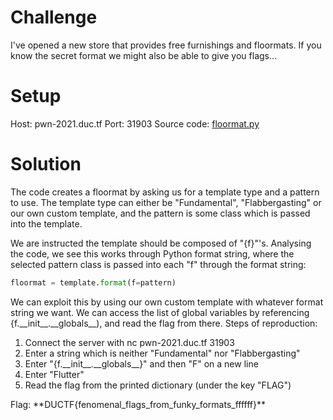 # Challenge
I've opened a new store that provides free furnishings and floormats. If you know the secret format we might also be able to give you flags...

# Setup
Host: pwn-2021.duc.tf
Port: 31903
Source code: [floormat.py](floormat.py)

# Solution
The code creates a floormat by asking us for a template type and a pattern to use. The template type can either be "Fundamental", "Flabbergasting" or our own custom template, and the pattern is some class which is passed into the template.  
  
We are instructed the template should be composed of "{f}"'s. Analysing the code, we see this works through Python format string, where the selected pattern class is passed into each "f" through the format string:
```python
floormat = template.format(f=pattern)
```
We can exploit this by using our own custom template with whatever format string we want. We can access the list of global variables by referencing {f.\_\_init\_\_.\_\_globals\_\_), and read the flag from there. Steps of reproduction:
<ol>
  <li> Connect the server with nc pwn-2021.duc.tf 31903 </li>
  <li> Enter a string which is neither "Fundamental" nor "Flabbergasting" </li>
  <li> Enter "{f.__init__.__globals__}" and then "F" on a new line </li>
  <li> Enter "Flutter" </li>
  <li> Read the flag from the printed dictionary (under the key "FLAG") </li>
</ol>
Flag: **DUCTF{fenomenal_flags_from_funky_formats_ffffff}**
